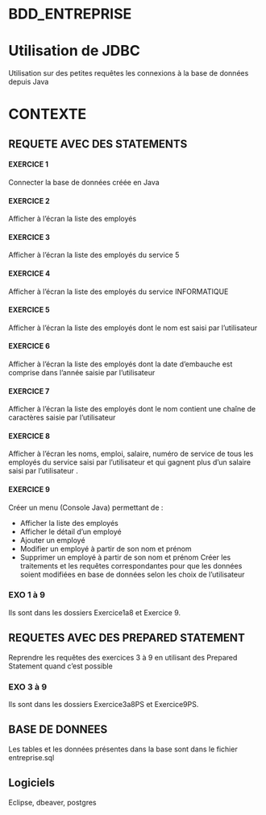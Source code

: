 # BDD_ENTREPRISE
# Utilisation de JDBC

Utilisation sur des petites requêtes les connexions à la base de données depuis Java 

# CONTEXTE
## REQUETE AVEC DES STATEMENTS
#### EXERCICE 1
 Connecter la base de données créée en Java
#### EXERCICE 2                 
Afficher à l’écran la liste des employés
#### EXERCICE 3
Afficher à l’écran la liste des employés du service 5
#### EXERCICE 4
Afficher à l’écran la liste des employés du service INFORMATIQUE
#### EXERCICE 5
Afficher à l’écran la liste des employés dont le nom est saisi par l’utilisateur
#### EXERCICE 6
Afficher à l’écran la liste des employés dont la date d’embauche est comprise dans l’année saisie par
l’utilisateur
#### EXERCICE 7
Afficher à l’écran la liste des employés dont le nom contient une chaîne de caractères saisie par l’utilisateur
#### EXERCICE 8
Afficher à l’écran les noms, emploi, salaire, numéro de service de tous les employés du service saisi par
l’utilisateur et qui gagnent plus d’un salaire saisi par l’utilisateur .
#### EXERCICE 9
Créer un menu (Console Java) permettant de :
- Afficher la liste des employés
- Afficher le détail d’un employé
- Ajouter un employé
- Modifier un employé à partir de son nom et prénom
- Supprimer un employé à partir de son nom et prénom
Créer les traitements et les requêtes correspondantes pour que les données soient modifiées en base de
données selon les choix de l’utilisateur

### EXO 1 à 9
Ils sont dans les dossiers Exercice1a8 et Exercice 9.

## REQUETES AVEC DES PREPARED STATEMENT
Reprendre les requêtes des exercices 3 à 9 en utilisant des Prepared Statement quand c’est possible

### EXO 3 à 9
Ils sont dans les dossiers Exercice3a8PS et Exercice9PS.


## BASE DE DONNEES
Les tables et les données présentes dans la base sont dans le fichier entreprise.sql

## Logiciels
Eclipse,
dbeaver,
postgres 

